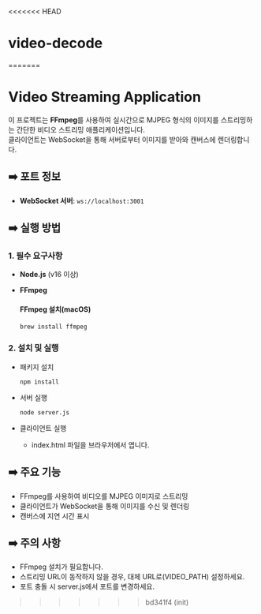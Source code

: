 <<<<<<< HEAD
# video-decode
=======
# Video Streaming Application

이 프로젝트는 **FFmpeg**를 사용하여 실시간으로 MJPEG 형식의 이미지를 스트리밍하는 간단한 비디오 스트리밍 애플리케이션입니다.  
클라이언트는 WebSocket을 통해 서버로부터 이미지를 받아와 캔버스에 렌더링합니다.

## ➡️️ 포트 정보

- **WebSocket 서버**: `ws://localhost:3001`

## ➡️ 실행 방법

### 1. 필수 요구사항
- **Node.js** (v16 이상)
- **FFmpeg** 

    #### FFmpeg 설치(macOS)
  ```bash
  brew install ffmpeg
  ```
  
### 2. 설치 및 실행
- 패키지 설치
    ```shell
    npm install
    ```

- 서버 실행
    ```shell
    node server.js
    ```

- 클라이언트 실행
  - index.html 파일을 브라우저에서 엽니다.

## ➡️ 주요 기능
- FFmpeg를 사용하여 비디오를 MJPEG 이미지로 스트리밍
- 클라이언트가 WebSocket을 통해 이미지를 수신 및 렌더링
- 캔버스에 지연 시간 표시

## ➡️ 주의 사항
- FFmpeg 설치가 필요합니다.
- 스트리밍 URL이 동작하지 않을 경우, 대체 URL로(VIDEO_PATH) 설정하세요.
- 포트 충돌 시 server.js에서 포트를 변경하세요.
>>>>>>> bd341f4 (init)

